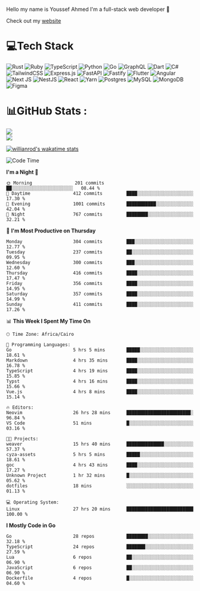 Hello my name is Youssef Ahmed I'm a full-stack web developer 👋

Check out my [website](https://youssefahmed.vercel.app)
 
# 💻Tech Stack

![Rust](https://img.shields.io/badge/rust-%23000000.svg?style=for-the-badge&logo=rust&logoColor=white) ![Ruby](https://img.shields.io/badge/ruby-%23CC342D.svg?style=for-the-badge&logo=ruby&logoColor=white) ![TypeScript](https://img.shields.io/badge/typescript-%23007ACC.svg?style=for-the-badge&logo=typescript&logoColor=white) ![Python](https://img.shields.io/badge/python-3670A0?style=for-the-badge&logo=python&logoColor=ffdd54) ![Go](https://img.shields.io/badge/go-%2300ADD8.svg?style=for-the-badge&logo=go&logoColor=white) ![GraphQL](https://img.shields.io/badge/-GraphQL-E10098?style=for-the-badge&logo=graphql&logoColor=white) ![Dart](https://img.shields.io/badge/dart-%230175C2.svg?style=for-the-badge&logo=dart&logoColor=white) ![C#](https://img.shields.io/badge/c%23-%23239120.svg?style=for-the-badge&logo=c-sharp&logoColor=white) ![TailwindCSS](https://img.shields.io/badge/tailwindcss-%2338B2AC.svg?style=for-the-badge&logo=tailwind-css&logoColor=white) ![Express.js](https://img.shields.io/badge/express.js-%23404d59.svg?style=for-the-badge&logo=express&logoColor=%2361DAFB) ![FastAPI](https://img.shields.io/badge/FastAPI-005571?style=for-the-badge&logo=fastapi) ![Fastify](https://img.shields.io/badge/fastify-%23000000.svg?style=for-the-badge&logo=fastify&logoColor=white) ![Flutter](https://img.shields.io/badge/Flutter-%2302569B.svg?style=for-the-badge&logo=Flutter&logoColor=white) ![Angular](https://img.shields.io/badge/angular-%23DD0031.svg?style=for-the-badge&logo=angular&logoColor=white) ![Next JS](https://img.shields.io/badge/Next-black?style=for-the-badge&logo=next.js&logoColor=white) ![NestJS](https://img.shields.io/badge/nestjs-%23E0234E.svg?style=for-the-badge&logo=nestjs&logoColor=white) ![React](https://img.shields.io/badge/react-%2320232a.svg?style=for-the-badge&logo=react&logoColor=%2361DAFB) ![Yarn](https://img.shields.io/badge/yarn-%232C8EBB.svg?style=for-the-badge&logo=yarn&logoColor=white) ![Postgres](https://img.shields.io/badge/postgres-%23316192.svg?style=for-the-badge&logo=postgresql&logoColor=white) ![MySQL](https://img.shields.io/badge/mysql-%2300f.svg?style=for-the-badge&logo=mysql&logoColor=white) ![MongoDB](https://img.shields.io/badge/MongoDB-%234ea94b.svg?style=for-the-badge&logo=mongodb&logoColor=white)     ![Figma](https://img.shields.io/badge/figma-%23F24E1E.svg?style=for-the-badge&logo=figma&logoColor=white)

# 📊GitHub Stats :

![](https://github-readme-stats.vercel.app/api?username=joetifa2003&theme=tokyonight&hide_border=false&include_all_commits=false&count_private=false)<br/>
![](https://github-readme-streak-stats.herokuapp.com/?user=joetifa2003&theme=tokyonight&hide_border=false)<br/>

[![willianrod's wakatime stats](https://github-readme-stats.vercel.app/api/wakatime?username=joetifa2003&layout=compact)](https://github.com/anuraghazra/github-readme-stats)
<!--START_SECTION:waka-->
![Code Time](http://img.shields.io/badge/Code%20Time-4%2C373%20hrs%203%20mins-blue)

**I'm a Night 🦉** 

```text
🌞 Morning                201 commits         ██░░░░░░░░░░░░░░░░░░░░░░░   08.44 % 
🌆 Daytime                412 commits         ████░░░░░░░░░░░░░░░░░░░░░   17.30 % 
🌃 Evening                1001 commits        ███████████░░░░░░░░░░░░░░   42.04 % 
🌙 Night                  767 commits         ████████░░░░░░░░░░░░░░░░░   32.21 % 
```
📅 **I'm Most Productive on Thursday** 

```text
Monday                   304 commits         ███░░░░░░░░░░░░░░░░░░░░░░   12.77 % 
Tuesday                  237 commits         ██░░░░░░░░░░░░░░░░░░░░░░░   09.95 % 
Wednesday                300 commits         ███░░░░░░░░░░░░░░░░░░░░░░   12.60 % 
Thursday                 416 commits         ████░░░░░░░░░░░░░░░░░░░░░   17.47 % 
Friday                   356 commits         ████░░░░░░░░░░░░░░░░░░░░░   14.95 % 
Saturday                 357 commits         ████░░░░░░░░░░░░░░░░░░░░░   14.99 % 
Sunday                   411 commits         ████░░░░░░░░░░░░░░░░░░░░░   17.26 % 
```


📊 **This Week I Spent My Time On** 

```text
🕑︎ Time Zone: Africa/Cairo

💬 Programming Languages: 
Go                       5 hrs 5 mins        █████░░░░░░░░░░░░░░░░░░░░   18.61 % 
Markdown                 4 hrs 35 mins       ████░░░░░░░░░░░░░░░░░░░░░   16.78 % 
TypeScript               4 hrs 19 mins       ████░░░░░░░░░░░░░░░░░░░░░   15.85 % 
Typst                    4 hrs 16 mins       ████░░░░░░░░░░░░░░░░░░░░░   15.66 % 
Vue.js                   4 hrs 8 mins        ████░░░░░░░░░░░░░░░░░░░░░   15.14 % 

🔥 Editors: 
Neovim                   26 hrs 28 mins      ████████████████████████░   96.84 % 
VS Code                  51 mins             █░░░░░░░░░░░░░░░░░░░░░░░░   03.16 % 

🐱‍💻 Projects: 
weaver                   15 hrs 40 mins      ██████████████░░░░░░░░░░░   57.37 % 
cyza-assets              5 hrs 5 mins        █████░░░░░░░░░░░░░░░░░░░░   18.61 % 
goc                      4 hrs 43 mins       ████░░░░░░░░░░░░░░░░░░░░░   17.27 % 
Unknown Project          1 hr 32 mins        █░░░░░░░░░░░░░░░░░░░░░░░░   05.62 % 
dotfiles                 18 mins             ░░░░░░░░░░░░░░░░░░░░░░░░░   01.13 % 

💻 Operating System: 
Linux                    27 hrs 20 mins      █████████████████████████   100.00 % 
```

**I Mostly Code in Go** 

```text
Go                       28 repos            ████████░░░░░░░░░░░░░░░░░   32.18 % 
TypeScript               24 repos            ███████░░░░░░░░░░░░░░░░░░   27.59 % 
Lua                      6 repos             ██░░░░░░░░░░░░░░░░░░░░░░░   06.90 % 
JavaScript               6 repos             ██░░░░░░░░░░░░░░░░░░░░░░░   06.90 % 
Dockerfile               4 repos             █░░░░░░░░░░░░░░░░░░░░░░░░   04.60 % 
```




<!--END_SECTION:waka-->
